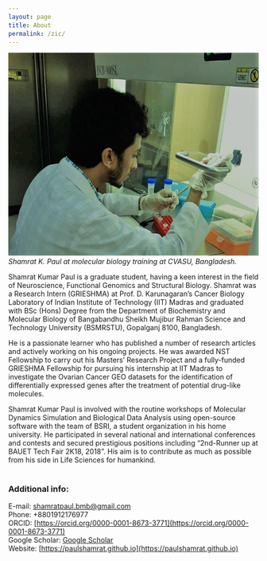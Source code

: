 ```yaml
---
layout: page
title: About
permalink: /zic/
---
```


![Shamrat Kumar Paul at Pathology Lab, CVASU. March 2019.](/images/paulshamrat.jpg)
*Shamrat K. Paul at molecular biology training at CVASU, Bangladesh.*


Shamrat Kumar Paul is a graduate student, having a keen interest in the field of Neuroscience, Functional Genomics and Structural Biology. Shamrat was a Research Intern (GRIESHMA) at Prof. D. Karunagaran’s Cancer Biology Laboratory of Indian Institute of Technology (IIT) Madras and graduated with BSc (Hons) Degree from the Department of Biochemistry and Molecular Biology of Bangabandhu Sheikh Mujibur Rahman Science and Technology University (BSMRSTU), Gopalganj 8100, Bangladesh.

He is a passionate learner who has published a number of research articles and actively working on his ongoing projects. He was awarded NST Fellowship to carry out his Masters’ Research Project and a fully-funded GRIESHMA Fellowship for pursuing his internship at IIT Madras to investigate the Ovarian Cancer GEO datasets for the identification of differentially expressed genes after the treatment of potential drug-like molecules.

Shamrat Kumar Paul is involved with the routine workshops of Molecular Dynamics Simulation and Biological Data Analysis using open-source software with the team of BSRI, a student organization in his home university. He participated in several national and international conferences and contests and secured prestigious positions including “2nd-Runner up at BAUET Tech Fair 2K18, 2018”. His aim is to contribute as much as possible from his side in Life Sciences for humankind.<br>
<br>

### Additional info:<br>
E-mail: shamratpaul.bmb@gmail.com <br>
Phone: +8801912176977<br>
ORCID: [https://orcid.org/0000-0001-8673-3771](https://orcid.org/0000-0001-8673-3771)<br>
Google Scholar: [Google Scholar](https://scholar.google.com/citations?user=cXPtAYwAAAAJ&hl=en)<br>
Website: [https://paulshamrat.github.io](https://paulshamrat.github.io)<br>